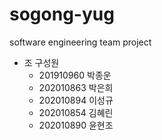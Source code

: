 # sogong-yug
software engineering team project

+ 조 구성원
  + 201910960 박종운
  + 202010863 박은희
  + 202010894 이성규
  + 202010854 김혜린
  + 202010890 윤현조
